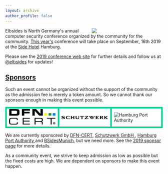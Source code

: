 ```yaml
---
layout: archive
author_profile: false
---
```


<img src="/assets/images/elbsides_teaser_500x500.png" align="right" width="45%" >

Elbsides is North Germany's annual computer security conference organized by the community for the community. [This year's](https://2019.elbsides.de) conference will take place on September, 16th 2019 at the [Side Hotel](https://www.side-hamburg.de) Hamburg.
      
Please see the [2019 conference web site](https://2019.elbsides.de) for further details and follow us at [@elbsides](https://twitter.com/elbsides) for updates!

## [Sponsors](https://2019.elbsides.de/sponsors.html) ##

Such an event cannot be organized without the support of the community as the admission fee is merely a token amount. So we cannot thank our sponsors enough in making this event possible.

<table>
	<tr>
		<td style="background-color: white; border: 5px solid #00d298;">
			<img src="assets/images/dfn-cert.png" alt="DFN-CERT Services GmbH" width="200px" />
		</td>
		<td style="background-color: white; border: 5px solid #00d298;">
			<img src="assets/images/Schutzwerk_Logo_RZ.png" alt="Schutzwerk	GmbH" width="200px"/>
		</td>
		<td style="background-color: white; border: 5px solid #00d298;">
			<img src="assets/images/HPA_Logo_CMYK_mit_Schutzzone_halbes_H.jpg"	alt="Hamburg Port Authority" width="200px"/>
		</td>
	</tr>
</table>
	

We are currently sponsored by [DFN-CERT](https://www.dfn-cert.de),
[Schutzwerk GmbH ](https://www.schutzwerk.com), [ Hamburg Port Authority ](https://www.hamburg-port-authority.de) and
[BSidesMunich](https://www.bsidesmunich.org), but we need more. See
the [2019 sponsor page](https://2019.elbsides.de/sponsors.html) for
more details.
	
As a community event, we strive to keep admission as low as possible but the fixed costs are high. We are dependent on sponsors to make this event happen.


